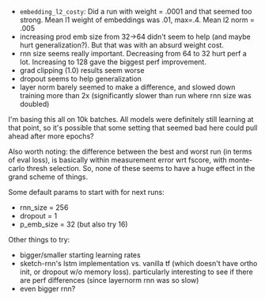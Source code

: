 - `embedding_l2_costy`: Did a run with weight = .0001 and that seemed too strong. Mean l1 weight of embeddings was .01, max=.4. Mean l2 norm = .005
- increasing prod emb size from 32->64 didn't seem to help (and maybe hurt generalization?). But that was with an absurd weight cost.
- rnn size seems really important. Decreasing from 64 to 32 hurt perf a lot. Increasing to 128 gave the biggest perf improvement.
- grad clipping (1.0) results seem worse
- dropout seems to help generalization
- layer norm barely seemed to make a difference, and slowed down training more than 2x (significantly slower than run where rnn size was doubled)

I'm basing this all on 10k batches. All models were definitely still learning at that point, so it's possible that some setting that seemed bad here could pull ahead after more epochs?

Also worth noting: the difference between the best and worst run (in terms of eval loss), is basically within measurement error wrt fscore, with monte-carlo thresh selection.
So, none of these seems to have a huge effect in the grand scheme of things.

Some default params to start with for next runs:

- rnn_size = 256
- dropout = 1
- p_emb_size = 32 (but also try 16)

Other things to try:
- bigger/smaller starting learning rates
- sketch-rnn's lstm implementation vs. vanilla tf (which doesn't have ortho init, or dropout w/o memory loss). particularly interesting to see if there are perf differences (since layernorm rnn was so slow)
- even bigger rnn?
